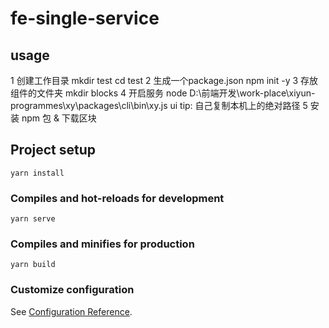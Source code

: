 # fe-single-service


## usage
1 创建工作目录
mkdir test
cd test
2 生成一个package.json
npm init -y
3 存放组件的文件夹
mkdir blocks
4 开启服务
node D:\前端开发\work-place\xiyun-programmes\xy\packages\cli\bin\xy.js ui 
tip: 自己复制本机上的绝对路径
5 安装 npm 包 & 下载区块


## Project setup
```
yarn install
```

### Compiles and hot-reloads for development
```
yarn serve
```

### Compiles and minifies for production
```
yarn build
```

### Customize configuration
See [Configuration Reference](https://cli.vuejs.org/config/).
